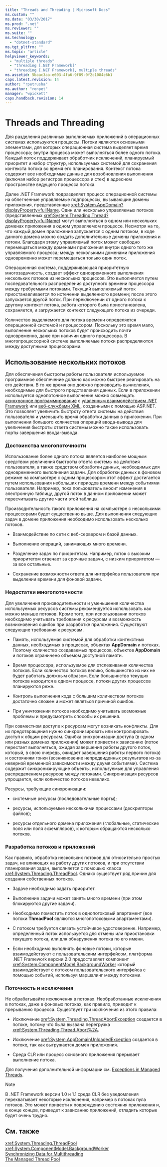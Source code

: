 ```yaml
---
title: "Threads and Threading | Microsoft Docs"
ms.custom: ""
ms.date: "03/30/2017"
ms.prod: ".net"
ms.reviewer: ""
ms.suite: ""
ms.technology: 
  - "dotnet-standard"
ms.tgt_pltfrm: ""
ms.topic: "article"
helpviewer_keywords: 
  - "multiple threads"
  - "threading [.NET Framework]"
  - "threading [.NET Framework], multiple threads"
ms.assetid: 5baac3aa-e603-4fa6-9f89-0f2c1084e6b1
caps.latest.revision: 14
author: "rpetrusha"
ms.author: "ronpet"
manager: "wpickett"
caps.handback.revision: 14
---
```

# Threads and Threading
Для разделения различных выполняемых приложений в операционных системах используются процессы.  Потоки являются основными элементами, для которых операционная система выделяет время процессора; внутри процесса может выполняться более одного потока.  Каждый поток поддерживает обработчик исключений, планируемый приоритет и набор структур, используемых системой для сохранения контекста потока во время его планирования.  Контекст потока содержит все необходимые данные для возобновления выполнения \(включая набор регистров процессора и стек\) в адресном пространстве ведущего процесса потока.  
  
 Далее .NET Framework подразделяет процесс операционной системы на облегченные управляемые подпроцессы, вызывающие домены приложения, представленные <xref:System.AppDomain?displayProperty=fullName>.  Один или несколько управляемых потоков \(представленных <xref:System.Threading.Thread?displayProperty=fullName>\) могут выполняться в одном или нескольких доменах приложения в одном управляемом процессе.  Несмотря на то, что каждый домен приложения запускается с одним потоком, в коде данного домена можно создать дополнительные домены приложения и потоки.  Благодаря этому управляемый поток может свободно перемещаться между доменами приложения внутри одного того же управляемого процесса; между несколькими доменами приложения одновременно может перемещаться только один поток.  
  
 Операционная система, поддерживающая приоритетную многозадачность, создает эффект одновременного выполнения нескольких потоков из нескольких процессов.  Это выполняется путем последовательного распределения доступного времени процессора между требуемыми потоками.  Текущий выполняемый поток приостанавливается по истечении выделенного времени; после этого запускается другой поток.  При переключении от одного потока к другому контекст потока, работа которого была приостановлена, сохраняется, и загружается контекст следующего потока из очереди.  
  
 Количество выделяемого для потока времени определяется операционной системой и процессором.  Поскольку это время мало, выполнение нескольких потоков будет происходить почти одновременно, даже при наличии одного процессора.  В многопроцессорной системе выполняемые потоки распределяются между доступными процессорами.  
  
## Использование нескольких потоков  
 Для обеспечения быстроты работы пользователя используемое программное обеспечение должно как можно быстрее реагировать на его действия.  В то же время оно должно производить вычисления, необходимые для быстрого представления данных.  Если в приложении используется однопоточное выполнение можно совмещать [асинхронное программирование](../../../docs/standard/asynchronous-programming-patterns/calling-synchronous-methods-asynchronously.md) с [удаленным взаимодействием .NET Framework](http://msdn.microsoft.com/ru-ru/eccb1d31-0a22-417a-97fd-f4f1f3aa4462) или [веб\-службами XML](http://msdn.microsoft.com/ru-ru/1e64af78-d705-4384-b08d-591a45f4379c), созданными с помощью ASP.NET. Это позволяет увеличить быстроту ответа системы на действия пользователя и уменьшить время обработки данных в приложении.  При выполнении большого количества операций ввода\-вывода для увеличения быстроты ответа системы можно также использовать порты завершения ввода\-вывода.  
  
### Достоинства многопоточности  
 Использование более одного потока является наиболее мощным средством увеличения быстроты ответа системы на действия пользователя, а также средством обработки данных, необходимых для одновременного выполнения задачи.  Для обработки данных в фоновом режиме на компьютере с одним процессором этот эффект достигается путем использования небольших периодов времени между событиями пользователя.  Например, пока пользователь вносит изменения в электронную таблицу, другой поток в данном приложении может пересчитывать другие части этой таблицы.  
  
 Производительность такого приложения на компьютере с несколькими процессорами будет существенно выше.  Для выполнения следующих задач в домене приложения необходимо использовать несколько потоков.  
  
-   Взаимодействие по сети с веб\-сервером и базой данных.  
  
-   Выполнение операций, занимающих много времени.  
  
-   Разделение задач по приоритетам.  Например, поток с высоким приоритетом отвечает за срочные задачи, с низким приоритетом — за все остальные.  
  
-   Сохранение возможности ответа для интерфейса пользователя при выделении времени для фоновой задачи.  
  
### Недостатки многопоточности  
 Для увеличения производительности и уменьшения количества используемых ресурсов системы рекомендуется использовать как можно меньше потоков.  Кроме того, при использовании потоков необходимо учитывать требования к ресурсам и возможность возникновения ошибок при разработке приложения.  Существуют следующие требования к ресурсам.  
  
-   Память, используемая системой для обработки контекстных данных, необходимых в процессах, объектах **AppDomain** и потоках.  Поэтому количество создаваемых процессов, объектов **AppDomain** и потоков ограничено объемом доступной памяти.  
  
-   Время процессора, используемое для отслеживания количества потоков.  Если количество потоков велико, большинство из них не будет работать должным образом.  Если большинство текущих потоков находится в одном процессе, потоки других процессов планируются реже.  
  
-   Контроль выполнения кода с большим количеством потоков достаточно сложен и может являться причиной ошибок.  
  
-   При уничтожении потоков необходимо учитывать возможные проблемы и предусмотреть способы их решения.  
  
 При совместном доступе к ресурсам могут возникать конфликты.  Для их предотвращения нужно синхронизировать или контролировать доступ к общим ресурсам.  Ошибка синхронизации доступа \(в одном или разных доменах приложения\) может привести к зависанию \(поток перестает выполняться, ожидая завершения работы другого поток, который, в свою очередь, ожидает завершения работы первого потока\) и состояниям гонки \(возникновение непредвиденных результатов из\-за неверной временной зависимости между двумя событиями\).  Система содержит синхронизирующие объекты, используемые для управления распределением ресурсов между потоками.  Синхронизация ресурсов упрощается, если количество потоков невелико.  
  
 Ресурсы, требующие синхронизации:  
  
-   системные ресурсы \(последовательные порты\);  
  
-   ресурсы, используемые несколькими процессами \(дескрипторы файлов\);  
  
-   ресурсы отдельного домена приложения \(глобальные, статические поля или поля экземпляров\), к которым обращаются несколько потоков.  
  
### Разработка потоков и приложений  
 Как правило, обработка нескольких потоков для относительно простых задач, не влияющих на работу других потоков, и при отсутствии планирования задач, выполняется с помощью класса <xref:System.Threading.ThreadPool>.  Однако существует ряд причин для создания собственных потоков.  
  
-   Задаче необходимо задать приоритет.  
  
-   Выполнение задачи может занять много времени \(при этом блокируются другие задачи\).  
  
-   Необходимо поместить поток в однопотоковый апартамент \(все потоки **ThreadPool** являются многопотоковыми апартаментами\).  
  
-   С потоком требуется связать устойчивое удостоверение.  Например, определенный поток используется для отмены или приостановки текущего потока, или для обнаружения потока по его имени.  
  
-   Если необходимо выполнять фоновые потоки, которые взаимодействуют с пользовательским интерфейсом, платформа .NET Framework версии 2.0 предоставляет компонент <xref:System.ComponentModel.BackgroundWorker> который взаимодействует с потоком пользовательского интерфейса с помощью событий, используя маршалинг между потоками.  
  
### Поточность и исключения  
 Не обрабатывайте исключения в потоках.  Необработанные исключения в потоках, даже в фоновых потоках, как правило, приводит к прерыванию процесса.  Существует три исключения из этого правила:  
  
-   Исключение <xref:System.Threading.ThreadAbortException> создается в потоке, потому что была вызвана перегрузка <xref:System.Threading.Thread.Abort%2A>.  
  
-   Исключение <xref:System.AppDomainUnloadedException> создается в потоке, так как выгружается домен приложения.  
  
-   Среда CLR или процесс основного приложения прерывает выполнение потока.  
  
 Для получения дополнительной информации см. [Exceptions in Managed Threads](../../../docs/standard/threading/exceptions-in-managed-threads.md).  
  
> [!NOTE]
>  В .NET Framework версии 1.0 и 1.1 среда CLR без уведомления перехватывает некоторые исключения, например в потоках пула потоков.  Это может привести к повреждению состояния приложения и, в конце концов, приведет к зависанию приложений, отладить которые будет очень трудно.  
  
## См. также  
 <xref:System.Threading.ThreadPool>   
 <xref:System.ComponentModel.BackgroundWorker>   
 [Synchronizing Data for Multithreading](../../../docs/standard/threading/synchronizing-data-for-multithreading.md)   
 [The Managed Thread Pool](../../../docs/standard/threading/the-managed-thread-pool.md)